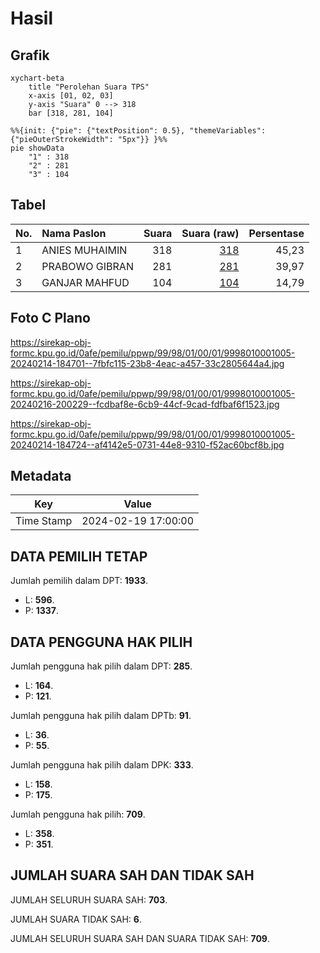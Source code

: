 # Hasil

## Grafik

```mermaid
xychart-beta
    title "Perolehan Suara TPS"
    x-axis [01, 02, 03]
    y-axis "Suara" 0 --> 318
    bar [318, 281, 104]
```

```mermaid
%%{init: {"pie": {"textPosition": 0.5}, "themeVariables": {"pieOuterStrokeWidth": "5px"}} }%%
pie showData
    "1" : 318
    "2" : 281
    "3" : 104
```

## Tabel

| No. | Nama Paslon    | Suara | Suara (raw) | Persentase |
|:--- |:-------------- | -----:| -----------:| ----------:|
| 1   | ANIES MUHAIMIN | 318   | [318][p-1]  | 45,23      |
| 2   | PRABOWO GIBRAN | 281   | [281][p-2]  | 39,97      |
| 3   | GANJAR MAHFUD  | 104   | [104][p-3]  | 14,79      |


[p-1]: https://github.com/gigit-pemilu/pemilu-2024-99-luar-negeri/blob/main/pilpres/hitung-suara/sub/99-luar-negeri/sub/98-riyadh-arab-saudi/sub/01-riyadh-arab-saudi/sub/0001-riyadh-arab-saudi/sub/005-tps-004/sub/paslon-1.txt
[p-2]: https://github.com/gigit-pemilu/pemilu-2024-99-luar-negeri/blob/main/pilpres/hitung-suara/sub/99-luar-negeri/sub/98-riyadh-arab-saudi/sub/01-riyadh-arab-saudi/sub/0001-riyadh-arab-saudi/sub/005-tps-004/sub/paslon-2.txt
[p-3]: https://github.com/gigit-pemilu/pemilu-2024-99-luar-negeri/blob/main/pilpres/hitung-suara/sub/99-luar-negeri/sub/98-riyadh-arab-saudi/sub/01-riyadh-arab-saudi/sub/0001-riyadh-arab-saudi/sub/005-tps-004/sub/paslon-3.txt

## Foto C Plano

https://sirekap-obj-formc.kpu.go.id/0afe/pemilu/ppwp/99/98/01/00/01/9998010001005-20240214-184701--7fbfc115-23b8-4eac-a457-33c2805644a4.jpg

https://sirekap-obj-formc.kpu.go.id/0afe/pemilu/ppwp/99/98/01/00/01/9998010001005-20240216-200229--fcdbaf8e-6cb9-44cf-9cad-fdfbaf6f1523.jpg

https://sirekap-obj-formc.kpu.go.id/0afe/pemilu/ppwp/99/98/01/00/01/9998010001005-20240214-184724--af4142e5-0731-44e8-9310-f52ac60bcf8b.jpg


## Metadata

| Key        | Value               |
| ---------- | ------------------- |
| Time Stamp | 2024-02-19 17:00:00 |


## DATA PEMILIH TETAP

Jumlah pemilih dalam DPT: **1933**.
 * L: **596**.
 * P: **1337**.

## DATA PENGGUNA HAK PILIH

Jumlah pengguna hak pilih dalam DPT: **285**.
 * L: **164**.
 * P: **121**.

Jumlah pengguna hak pilih dalam DPTb: **91**.
 * L: **36**.
 * P: **55**.

Jumlah pengguna hak pilih dalam DPK: **333**.
 * L: **158**.
 * P: **175**.

Jumlah pengguna hak pilih: **709**.
 * L: **358**.
 * P: **351**.

## JUMLAH SUARA SAH DAN TIDAK SAH

JUMLAH SELURUH SUARA SAH: **703**.

JUMLAH SUARA TIDAK SAH: **6**.

JUMLAH SELURUH SUARA SAH DAN SUARA TIDAK SAH: **709**.


